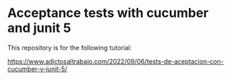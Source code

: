 # Acceptance tests with cucumber and junit 5

This repository is for the following tutorial:

https://www.adictosaltrabajo.com/2022/09/06/tests-de-aceptacion-con-cucumber-y-junit-5/

